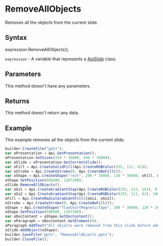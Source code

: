 # RemoveAllObjects

Removes all the objects from the current slide.

## Syntax

expression.RemoveAllObjects();

`expression` - A variable that represents a [ApiSlide](../ApiSlide.md) class.

## Parameters

This method doesn't have any parameters.

## Returns

This method doesn't return any data.

## Example

This example removes all the objects from the current slide.

```javascript
builder.CreateFile("pptx");
var oPresentation = Api.GetPresentation();
oPresentation.SetSizes(254 * 36000, 190 * 36000);
var oSlide = oPresentation.GetCurrentSlide();
var oFill = Api.CreateSolidFill(Api.CreateRGBColor(255, 111, 61));
var oStroke = Api.CreateStroke(0, Api.CreateNoFill());
var oShape = Api.CreateShape("rect", 200 * 36000, 130 * 36000, oFill, oStroke);
oShape.SetPosition(608400, 1267200);
oSlide.RemoveAllObjects();
var oGs1 = Api.CreateGradientStop(Api.CreateRGBColor(255, 213, 191), 0);
var oGs2 = Api.CreateGradientStop(Api.CreateRGBColor(255, 111, 61), 100000);
oFill = Api.CreateRadialGradientFill([oGs1, oGs2]);
oStroke = Api.CreateStroke(0, Api.CreateNoFill());
oShape = Api.CreateShape("flowChartMagneticTape", 200 * 36000, 130 * 36000, oFill, oStroke);
oShape.SetPosition(608400, 1267200);
var oDocContent = oShape.GetDocContent();
var oParagraph = oDocContent.GetElement(0);
oParagraph.AddText("All objects were removed from this slide before adding this shape.");
oSlide.AddObject(oShape);
builder.SaveFile("pptx", "RemoveAllObjects.pptx");
builder.CloseFile();
```